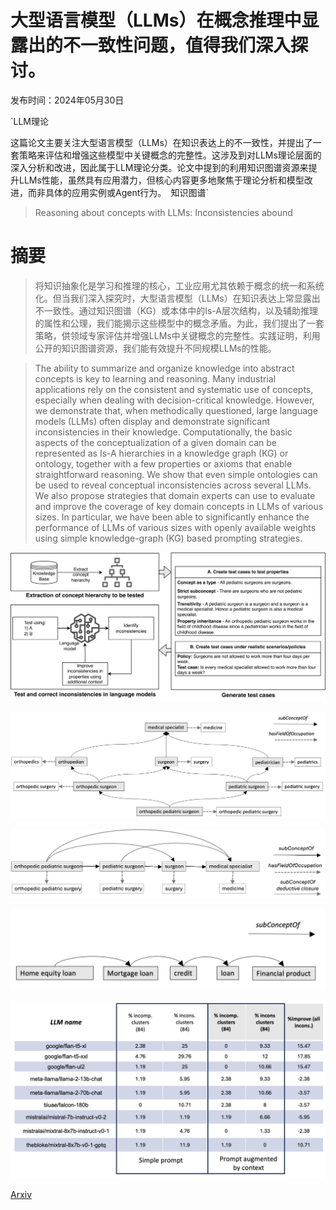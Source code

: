# 大型语言模型（LLMs）在概念推理中显露出的不一致性问题，值得我们深入探讨。

发布时间：2024年05月30日

`LLM理论

这篇论文主要关注大型语言模型（LLMs）在知识表达上的不一致性，并提出了一套策略来评估和增强这些模型中关键概念的完整性。这涉及到对LLMs理论层面的深入分析和改进，因此属于LLM理论分类。论文中提到的利用知识图谱资源来提升LLMs性能，虽然具有应用潜力，但核心内容更多地聚焦于理论分析和模型改进，而非具体的应用实例或Agent行为。` `知识图谱`

> Reasoning about concepts with LLMs: Inconsistencies abound

# 摘要

> 将知识抽象化是学习和推理的核心，工业应用尤其依赖于概念的统一和系统化。但当我们深入探究时，大型语言模型（LLMs）在知识表达上常显露出不一致性。通过知识图谱（KG）或本体中的Is-A层次结构，以及辅助推理的属性和公理，我们能揭示这些模型中的概念矛盾。为此，我们提出了一套策略，供领域专家评估并增强LLMs中关键概念的完整性。实践证明，利用公开的知识图谱资源，我们能有效提升不同规模LLMs的性能。

> The ability to summarize and organize knowledge into abstract concepts is key to learning and reasoning. Many industrial applications rely on the consistent and systematic use of concepts, especially when dealing with decision-critical knowledge. However, we demonstrate that, when methodically questioned, large language models (LLMs) often display and demonstrate significant inconsistencies in their knowledge. Computationally, the basic aspects of the conceptualization of a given domain can be represented as Is-A hierarchies in a knowledge graph (KG) or ontology, together with a few properties or axioms that enable straightforward reasoning. We show that even simple ontologies can be used to reveal conceptual inconsistencies across several LLMs. We also propose strategies that domain experts can use to evaluate and improve the coverage of key domain concepts in LLMs of various sizes. In particular, we have been able to significantly enhance the performance of LLMs of various sizes with openly available weights using simple knowledge-graph (KG) based prompting strategies.

![大型语言模型（LLMs）在概念推理中显露出的不一致性问题，值得我们深入探讨。](../../../paper_images/2405.20163/x1.png)

![大型语言模型（LLMs）在概念推理中显露出的不一致性问题，值得我们深入探讨。](../../../paper_images/2405.20163/pediatrician_hierarchy.jpg)

![大型语言模型（LLMs）在概念推理中显露出的不一致性问题，值得我们深入探讨。](../../../paper_images/2405.20163/hierarchy_paths.png)

![大型语言模型（LLMs）在概念推理中显露出的不一致性问题，值得我们深入探讨。](../../../paper_images/2405.20163/financial_path.jpg)

![大型语言模型（LLMs）在概念推理中显露出的不一致性问题，值得我们深入探讨。](../../../paper_images/2405.20163/eval_financial.jpg)

[Arxiv](https://arxiv.org/abs/2405.20163)